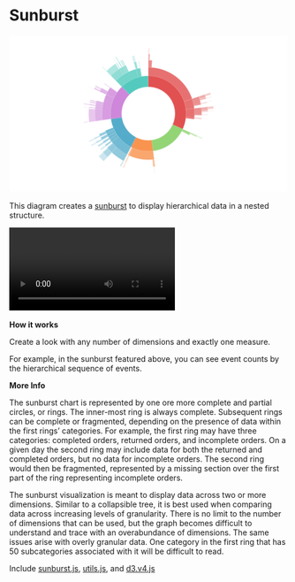 #  Sunburst

![](sunburst.png)

This diagram creates a [sunburst](https://en.wikipedia.org/wiki/Pie_chart#Ring_chart_.2F_Sunburst_chart_.2F_Multilevel_pie_chart) to display hierarchical data in a nested structure.

![](sunburst.mov)

**How it works**

Create a look with any number of dimensions and exactly one measure.

For example, in the sunburst featured above, you can see event counts by the hierarchical sequence of events.

**More Info** 

The sunburst chart is represented by one ore more complete and partial circles, or rings. The inner-most ring is always complete. Subsequent rings can be complete or fragmented, depending on the presence of data within the first rings’ categories. For example, the first ring may have three categories: completed orders, returned orders, and incomplete orders. On a given day the second ring may include data for both the returned and completed orders, but no data for incomplete orders. The second ring would then be fragmented, represented by a missing section over the first part of the ring representing incomplete orders. 

The sunburst visualization is meant to display data across two or more dimensions. Similar to a collapsible tree, it is best used when comparing data across increasing levels of granularity. There is no limit to the number of dimensions that can be used, but the graph becomes difficult to understand and trace with an overabundance of dimensions. The same issues arise with overly granular data. One category in the first ring that has 50 subcategories associated with it will be difficult to read. 

Include [sunburst.js](/sunburst.js), [utils.js](../common/utils.js), and [d3.v4.js](../common/d3.v4.js)


